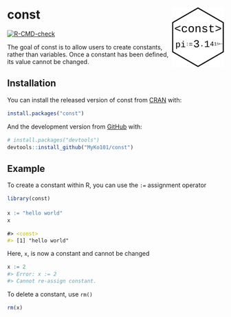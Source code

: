 
<!-- README.md is generated from README.Rmd. Please edit that file -->

# const <a href='michaelbarrowman.co.uk/const'><img src='man/figures/logo.png' align="right" height="139" /></a>

<!-- badges: start -->

[![R-CMD-check](https://github.com/MyKo101/const/workflows/R-CMD-check/badge.svg)](https://github.com/MyKo101/const/actions)
<!-- badges: end -->

The goal of const is to allow users to create constants, rather than
variables. Once a constant has been defined, its value cannot be
changed.

<STYLE type='text/css' scoped>
PRE.fansi SPAN {padding-top: .25em; padding-bottom: .25em};
</STYLE>

## Installation

You can install the released version of const from
[CRAN](https://CRAN.R-project.org) with:

``` r
install.packages("const")
```

And the development version from [GitHub](https://github.com/) with:

``` r
# install.packages("devtools")
devtools::install_github("MyKo101/const")
```

## Example

To create a constant within R, you can use the `:=` assignment operator

``` r
library(const)

x := "hello world"
x
```

<PRE class="fansi fansi-output"><CODE>#&gt; <span style='color: #BBBB00;'>&lt;const&gt;
#&gt; </span><span>[1] "hello world"
</span></CODE></PRE>

Here, `x`, is now a constant and cannot be changed

``` r
x := 2
#> Error: x := 2
#> Cannot re-assign constant.
```

To delete a constant, use `rm()`

``` r
rm(x)
```
